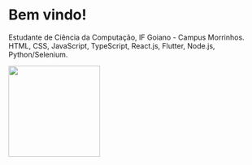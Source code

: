 # Bem vindo!

Estudante de Ciência da Computação, IF Goiano - Campus Morrinhos. 
HTML, CSS, JavaScript, TypeScript, React.js, Flutter, Node.js, Python/Selenium.

 <div>
  <a href="https://github.com/CarlosERM">
  <img height="180em" src="https://github-readme-stats.vercel.app/api?username=CarlosERM&show_icons=true&theme=dracula&include_all_commits=true&count_private=true"/>
</div>
